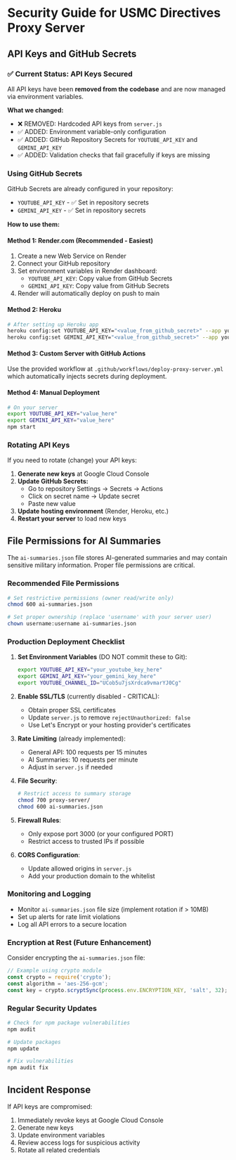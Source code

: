 # Security Guide for USMC Directives Proxy Server

## API Keys and GitHub Secrets

### ✅ Current Status: API Keys Secured

All API keys have been **removed from the codebase** and are now managed via environment variables.

**What we changed:**
- ❌ REMOVED: Hardcoded API keys from `server.js`
- ✅ ADDED: Environment variable-only configuration
- ✅ ADDED: GitHub Repository Secrets for `YOUTUBE_API_KEY` and `GEMINI_API_KEY`
- ✅ ADDED: Validation checks that fail gracefully if keys are missing

### Using GitHub Secrets

GitHub Secrets are already configured in your repository:
- `YOUTUBE_API_KEY` - ✅ Set in repository secrets
- `GEMINI_API_KEY` - ✅ Set in repository secrets

**How to use them:**

#### Method 1: Render.com (Recommended - Easiest)
1. Create a new Web Service on Render
2. Connect your GitHub repository
3. Set environment variables in Render dashboard:
   - `YOUTUBE_API_KEY`: Copy value from GitHub Secrets
   - `GEMINI_API_KEY`: Copy value from GitHub Secrets
4. Render will automatically deploy on push to main

#### Method 2: Heroku
```bash
# After setting up Heroku app
heroku config:set YOUTUBE_API_KEY="<value_from_github_secret>" --app your-app-name
heroku config:set GEMINI_API_KEY="<value_from_github_secret>" --app your-app-name
```

#### Method 3: Custom Server with GitHub Actions
Use the provided workflow at `.github/workflows/deploy-proxy-server.yml` which automatically injects secrets during deployment.

#### Method 4: Manual Deployment
```bash
# On your server
export YOUTUBE_API_KEY="value_here"
export GEMINI_API_KEY="value_here"
npm start
```

### Rotating API Keys

If you need to rotate (change) your API keys:

1. **Generate new keys** at Google Cloud Console
2. **Update GitHub Secrets:**
   - Go to repository Settings → Secrets → Actions
   - Click on secret name → Update secret
   - Paste new value
3. **Update hosting environment** (Render, Heroku, etc.)
4. **Restart your server** to load new keys

## File Permissions for AI Summaries

The `ai-summaries.json` file stores AI-generated summaries and may contain sensitive military information. Proper file permissions are critical.

### Recommended File Permissions

```bash
# Set restrictive permissions (owner read/write only)
chmod 600 ai-summaries.json

# Set proper ownership (replace 'username' with your server user)
chown username:username ai-summaries.json
```

### Production Deployment Checklist

1. **Set Environment Variables** (DO NOT commit these to Git):
   ```bash
   export YOUTUBE_API_KEY="your_youtube_key_here"
   export GEMINI_API_KEY="your_gemini_key_here"
   export YOUTUBE_CHANNEL_ID="UCob5u7jsXrdca9vmarYJ0Cg"
   ```

2. **Enable SSL/TLS** (currently disabled - CRITICAL):
   - Obtain proper SSL certificates
   - Update `server.js` to remove `rejectUnauthorized: false`
   - Use Let's Encrypt or your hosting provider's certificates

3. **Rate Limiting** (already implemented):
   - General API: 100 requests per 15 minutes
   - AI Summaries: 10 requests per minute
   - Adjust in `server.js` if needed

4. **File Security**:
   ```bash
   # Restrict access to summary storage
   chmod 700 proxy-server/
   chmod 600 ai-summaries.json
   ```

5. **Firewall Rules**:
   - Only expose port 3000 (or your configured PORT)
   - Restrict access to trusted IPs if possible

6. **CORS Configuration**:
   - Update allowed origins in `server.js`
   - Add your production domain to the whitelist

### Monitoring and Logging

- Monitor `ai-summaries.json` file size (implement rotation if > 10MB)
- Set up alerts for rate limit violations
- Log all API errors to a secure location

### Encryption at Rest (Future Enhancement)

Consider encrypting the `ai-summaries.json` file:

```javascript
// Example using crypto module
const crypto = require('crypto');
const algorithm = 'aes-256-gcm';
const key = crypto.scryptSync(process.env.ENCRYPTION_KEY, 'salt', 32);
```

### Regular Security Updates

```bash
# Check for npm package vulnerabilities
npm audit

# Update packages
npm update

# Fix vulnerabilities
npm audit fix
```

## Incident Response

If API keys are compromised:
1. Immediately revoke keys at Google Cloud Console
2. Generate new keys
3. Update environment variables
4. Review access logs for suspicious activity
5. Rotate all related credentials
